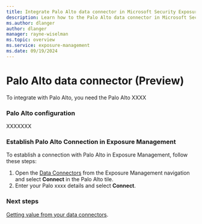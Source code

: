 ```yaml
---
title: Integrate Palo Alto data connector in Microsoft Security Exposure Management
description: Learn how to the Palo Alto data connector in Microsoft Security Exposure Management.
ms.author: dlanger
author: dlanger
manager: rayne-wiselman
ms.topic: overview
ms.service: exposure-management
ms.date: 09/19/2024
---
```


# Palo Alto data connector (Preview)

To integrate with Palo Alto, you need the Palo Alto XXXX

### Palo Alto configuration

XXXXXXX

### Establish Palo Alto Connection in Exposure Management

To establish a connection with Palo Alto in Exposure Management, follow these steps:

1. Open the [Data Connectors](https://security.microsoft.com/exposure-data-connectors) from the Exposure Management navigation and select **Connect** in the Palo Alto tile.
1. Enter your Palo xxxx details and select **Connect**.

### Next steps

[Getting value from your data connectors](value-data-connectors.md).
